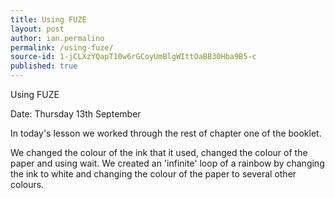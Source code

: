 ```yaml
---
title: Using FUZE
layout: post
author: ian.permalino
permalink: /using-fuze/
source-id: 1-jCLXzYQapT10w6rGCoyUmBlgWIttOaBB30Hba9B5-c
published: true
---
```

Using FUZE

Date: Thursday 13th September

In today's lesson we worked through the rest of chapter one of the booklet.

We changed the colour of the ink that it used, changed the colour of the paper and using wait. We created an 'infinite' loop of a rainbow by changing the ink to white and changing the colour of the paper to several other colours.

